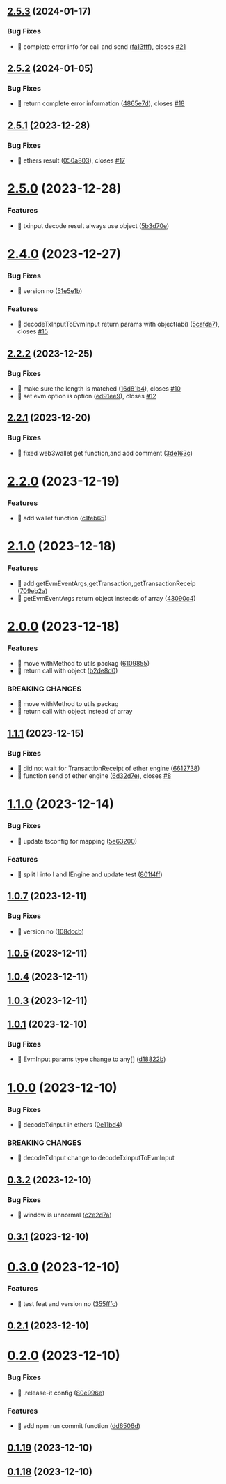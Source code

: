 

## [2.5.3](https://github.com/unipackage/net/compare/v2.5.2...v2.5.3) (2024-01-17)


### Bug Fixes

* 🐛 complete error info for call and send ([fa13fff](https://github.com/unipackage/net/commit/fa13fff0778f369150f5230261490184eae4ee89)), closes [#21](https://github.com/unipackage/net/issues/21)

## [2.5.2](https://github.com/unipackage/net/compare/v2.5.1...v2.5.2) (2024-01-05)


### Bug Fixes

* 🐛 return complete error information ([4865e7d](https://github.com/unipackage/net/commit/4865e7ddcc787b3c087958a56f465599ab7dda2e)), closes [#18](https://github.com/unipackage/net/issues/18)

## [2.5.1](https://github.com/unipackage/net/compare/v2.5.0...v2.5.1) (2023-12-28)


### Bug Fixes

* 🐛 ethers result ([050a803](https://github.com/unipackage/net/commit/050a8032c5208577816960e1226db486bf6f145f)), closes [#17](https://github.com/unipackage/net/issues/17)

# [2.5.0](https://github.com/unipackage/net/compare/v2.4.0...v2.5.0) (2023-12-28)


### Features

* 🎸 txinput decode result always use object ([5b3d70e](https://github.com/unipackage/net/commit/5b3d70e7a289c2b3807bf6b63b497e546e6f1c8f))

# [2.4.0](https://github.com/unipackage/net/compare/v2.2.2...v2.4.0) (2023-12-27)


### Bug Fixes

* 🐛 version no ([51e5e1b](https://github.com/unipackage/net/commit/51e5e1b1b47a97d007bd4d555fc9664678e104da))


### Features

* 🎸 decodeTxInputToEvmInput return params with object(abi) ([5cafda7](https://github.com/unipackage/net/commit/5cafda7b4042429a05db68393b49e797454747e8)), closes [#15](https://github.com/unipackage/net/issues/15)

## [2.2.2](https://github.com/unipackage/net/compare/v2.2.1...v2.2.2) (2023-12-25)


### Bug Fixes

* 🐛 make sure the length is matched ([16d81b4](https://github.com/unipackage/net/commit/16d81b4b4d5eec9ea69120f0488a2295dc98dae3)), closes [#10](https://github.com/unipackage/net/issues/10)
* 🐛 set evm option is option ([ed91ee9](https://github.com/unipackage/net/commit/ed91ee9eb03302c9466611759ffa6295a12e29af)), closes [#12](https://github.com/unipackage/net/issues/12)

## [2.2.1](https://github.com/unipackage/net/compare/v2.2.0...v2.2.1) (2023-12-20)


### Bug Fixes

* 🐛 fixed web3wallet get function,and add comment ([3de163c](https://github.com/unipackage/net/commit/3de163c477f79fb7ba9b5411161892611a86db4f))

# [2.2.0](https://github.com/unipackage/net/compare/v2.1.0...v2.2.0) (2023-12-19)


### Features

* 🎸 add wallet function ([c1feb65](https://github.com/unipackage/net/commit/c1feb657476e32028e1a9fc335cd7f7b1bae088c))

# [2.1.0](https://github.com/unipackage/net/compare/v2.0.0...v2.1.0) (2023-12-18)


### Features

* 🎸 add getEvmEventArgs,getTransaction,getTransactionReceip ([709eb2a](https://github.com/unipackage/net/commit/709eb2ac0623138d31df4e6286292b3ce36274dc))
* 🎸 getEvmEventArgs return object insteads of array ([43090c4](https://github.com/unipackage/net/commit/43090c4f362070a66bec15107349486ffc249f2c))

# [2.0.0](https://github.com/unipackage/net/compare/v1.1.1...v2.0.0) (2023-12-18)


### Features

* 🎸 move withMethod to utils packag ([6109855](https://github.com/unipackage/net/commit/6109855061a920710fc743efccae4f433f39b087))
* 🎸 return call with object ([b2de8d0](https://github.com/unipackage/net/commit/b2de8d0ec22a1b99c1b9b5b69f2d1809deed5ecf))


### BREAKING CHANGES

* 🧨 move withMethod to utils packag
* 🧨 return call with object instead of array

## [1.1.1](https://github.com/unipackage/net/compare/v1.1.0...v1.1.1) (2023-12-15)


### Bug Fixes

* 🐛 did not wait for TransactionReceipt of ether engine ([6612738](https://github.com/unipackage/net/commit/661273888e1b4f3bc0b54ef40d5118081c7bb42c))
* 🐛 function send of ether engine ([6d32d7e](https://github.com/unipackage/net/commit/6d32d7e550b4399e028ee03064e4afdea95774fa)), closes [#8](https://github.com/unipackage/net/issues/8)

# [1.1.0](https://github.com/unipackage/net/compare/v1.0.7...v1.1.0) (2023-12-14)


### Bug Fixes

* 🐛 update tsconfig for mapping ([5e63200](https://github.com/unipackage/net/commit/5e63200299e884b32c76c3f212fec964d58123dd))


### Features

* 🎸 split I into I and IEngine and update test ([801f4ff](https://github.com/unipackage/net/commit/801f4ff60556a56a2a4b70378e1e4990efefaf90))

## [1.0.7](https://github.com/unipackage/net/compare/v1.0.5...v1.0.7) (2023-12-11)


### Bug Fixes

* 🐛 version no ([108dccb](https://github.com/unipackage/net/commit/108dccbf72822b73522595105a1158311a83b038))

## [1.0.5](https://github.com/unipackage/net/compare/v1.0.4...v1.0.5) (2023-12-11)

## [1.0.4](https://github.com/unipackage/net/compare/v1.0.3...v1.0.4) (2023-12-11)

## [1.0.3](https://github.com/unipackage/net/compare/v1.0.1...v1.0.3) (2023-12-11)

## [1.0.1](https://github.com/unipackage/net/compare/v1.0.0...v1.0.1) (2023-12-10)


### Bug Fixes

* 🐛 EvmInput params type change to any[] ([d18822b](https://github.com/unipackage/net/commit/d18822b2b04eb8fc06a36e94536d2ec8074b2598))

# [1.0.0](https://github.com/unipackage/net/compare/v0.3.2...v1.0.0) (2023-12-10)


### Bug Fixes

* 🐛 decodeTxinput in ethers ([0e11bd4](https://github.com/unipackage/net/commit/0e11bd461c36402f26a5571fdc54db510c5352fd))


### BREAKING CHANGES

* 🧨 decodeTxInput change to decodeTxinputToEvmInput

## [0.3.2](https://github.com/unipackage/net/compare/v0.3.1...v0.3.2) (2023-12-10)


### Bug Fixes

* 🐛 window is unnormal ([c2e2d7a](https://github.com/unipackage/net/commit/c2e2d7ab5edd1c144ec67944509a9b036c0f2719))

## [0.3.1](https://github.com/unipackage/net/compare/v0.3.0...v0.3.1) (2023-12-10)

# [0.3.0](https://github.com/unipackage/net/compare/v0.2.1...v0.3.0) (2023-12-10)


### Features

* 🎸 test feat and version no ([355fffc](https://github.com/unipackage/net/commit/355fffc650ec9da5893001f0850912509e101967))

## [0.2.1](https://github.com/unipackage/net/compare/v0.2.0...v0.2.1) (2023-12-10)

# [0.2.0](https://github.com/unipackage/net/compare/v0.1.19...v0.2.0) (2023-12-10)


### Bug Fixes

* 🐛 .release-it config ([80e996e](https://github.com/unipackage/net/commit/80e996e7cae39d7d5e8846b49ba4cee596c99525))


### Features

* 🎸 add npm run commit function ([dd6506d](https://github.com/unipackage/net/commit/dd6506d6c4a536bb7675ae3926a2fb3d8ae32ff0))

## [0.1.19](https://github.com/unipackage/net/compare/v0.1.18...v0.1.19) (2023-12-10)

## [0.1.18](https://github.com/unipackage/net/compare/v0.1.9...v0.1.18) (2023-12-10)
